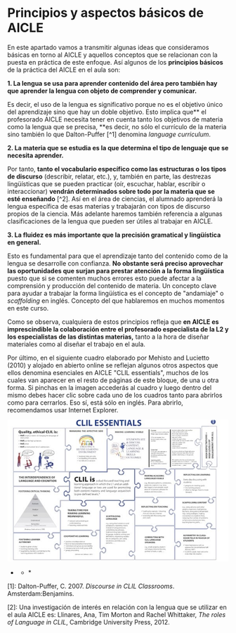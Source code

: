 # Principios y aspectos básicos de AICLE

En este apartado vamos a transmitir algunas ideas que consideramos básicas en torno al AICLE y aquellos conceptos que se relacionan con la puesta en práctica de este enfoque. Así algunos de los **principios básicos** de la práctica del AICLE en el aula son:

**1. La lengua se usa para aprender contenido del área pero también hay que aprender la lengua con objeto de comprender y comunicar.**

Es decir, el uso de la lengua es significativo porque no es el objetivo único del aprendizaje sino que hay un doble objetivo. Esto implica que** el profesorado AICLE necesita tener en cuenta tanto los objetivos de materia como la lengua que se precisa, **es decir, no sólo el currículo de la materia sino también lo que Dalton-Puffer [^1] denomina _language curriculum_.

**2. La materia que se estudia es la que determina el tipo de lenguaje que se necesita aprender.**

Por tanto, **tanto el vocabulario específico como las estructuras o los tipos de discurso** \(describir, relatar, etc.\), y, también en parte, las destrezas lingüísticas que se pueden practicar \(oír, escuchar, hablar, escribir o interaccionar\) **vendrán determinados sobre todo por la materia que se esté enseñando** [^2]. Así en el área de ciencias, el alumnado aprenderá la lengua específica de esas materias y trabajarán con tipos de discurso propios de la ciencia. Más adelante haremos también referencia a algunas clasificaciones de la lengua que pueden ser útiles al trabajar en AICLE.

**3. La fluidez es más importante que la precisión gramatical y lingüística en general.**

Esto es fundamental para que el aprendizaje tanto del contenido como de la lengua se desarrolle con confianza. **No obstante será preciso aprovechar las oportunidades que surjan para prestar atención a la forma lingüística** puesto que si se comenten muchos errores esto puede afectar a la comprensión y producción del contenido de materia. Un concepto clave para ayudar a trabajar la forma lingüística es el concepto de "andamiaje" o _scaffolding_ en inglés. Concepto del que hablaremos en muchos momentos en este curso.

Como se observa, cualquiera de estos principios refleja que **en AICLE es imprescindible la colaboración entre el profesorado especialista de la L2 y los especialistas de las distintas materias,** tanto a la hora de diseñar materiales como al diseñar el trabajo en el aula.

Por último, en el siguiente cuadro elaborado por Mehisto and Lucietto \(2010\) y alojado en abierto online se reflejan algunos otros aspectos que ellos denomina esenciales en AICLE "CLIL essentials", muchos de los cuales van aparecer en el resto de páginas de este bloque, de una u otra forma. Si pinchas en la imagen accederás al cuadro y luego dentro del mismo debes hacer clic sobre cada uno de los cuadros tanto para abrirlos como para cerrarlos. Eso sí, está sólo en inglés. Para abrirlo, recomendamos usar Internet Explorer.

[![](/img/REAaicle_14_07_16_B1_T1_Principios_v2_img4.png.jpg)](http://education.cambridge.org/media/2621468/clil_essentials.swf)

* * \*

\[1\]: Dalton-Puffer, C. 2007. _Discourse in CLIL Classrooms_. Amsterdam:Benjamins.

\[2\]: Una investigación de interés en relación con la lengua que se utilizar en el aula AICLE es: Llinares, Ana, Tim Morton and Rachel Whittaker, _The roles of Language in CLIL_, Cambridge University Press, 2012.

